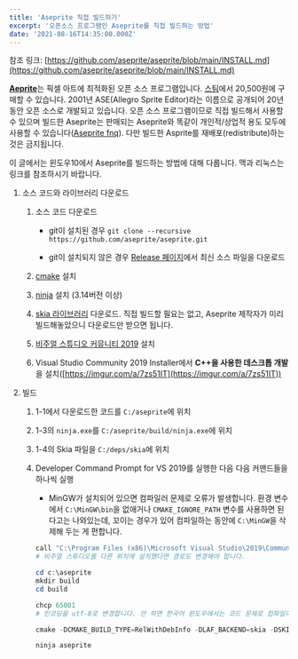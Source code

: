 ```yaml
---
title: 'Aseprite 직접 빌드하기'
excerpt: '오픈소스 프로그램인 Aseprite를 직접 빌드하는 방법'
date: '2021-08-16T14:35:00.000Z'
---
```


참조 링크: [https://github.com/aseprite/aseprite/blob/main/INSTALL.md](https://github.com/aseprite/aseprite/blob/main/INSTALL.md)

[**Aeprite**](https://www.aseprite.org)는 픽셀 아트에 최적화된 오픈 소스 프로그램입니다. [스팀](https://store.steampowered.com/app/431730/Aseprite)에서 20,500원에 구매할 수 있습니다. 2001년 ASE(Allegro Sprite Editor)라는 이름으로 공개되어 20년 동안 오픈 소스로 개발되고 있습니다. 오픈 소스 프로그램이므로 직접 빌드해서 사용할 수 있으며 빌드한 Aseprite는 판매되는 Aseprite와 똑같이 개인적/상업적 용도 모두에 사용할 수 있습니다([Aseprite fnq](https://www.aseprite.org/faq/#can-i-sell-graphics-created-with-aseprite)). 다만 빌드한 Asprite를 재배포(redistribute)하는 것은 금지됩니다.

이 글에서는 윈도우10에서 Aseprite를 빌드하는 방법에 대해 다룹니다. 맥과 리눅스는 링크를 참조하시기 바랍니다.

1. 소스 코드와 라이브러리 다운로드

   1. 소스 코드 다운로드

      - git이 설치된 경우 `git clone --recursive https://github.com/aseprite/aseprite.git`

      - git이 설치되지 않은 경우 [Release 페이지](https://github.com/aseprite/aseprite/releases/)에서 최신 소스 파일을 다운로드

   2. [cmake](https://cmake.org) 설치

   3. [ninja](https://ninja-build.org) 설치 (3.14버전 이상)

   4. [skia 라이브러리](https://github.com/aseprite/skia/releases/) 다운로드. 직접 빌드할 필요는 없고, Aseprite 제작자가 미리 빌드해놓았으니 다운로드만 받으면 됩니다.
   
   5. [비주얼 스튜디오 커뮤니티 2019](https://visualstudio.microsoft.com/vs/community/) 설치

   6. Visual Studio Community 2019 Installer에서 **C++을 사용한 데스크톱 개발**을 설치([https://imgur.com/a/7zs51IT](https://imgur.com/a/7zs51IT))

2. 빌드

   1. 1-1에서 다운로드한 코드를 `C:/aseprite`에 위치

   2. 1-3의 `ninja.exe`를 `C:/aseprite/build/ninja.exe`에 위치

   3. 1-4의 Skia 파일을 `C:/deps/skia`에 위치

   4. Developer Command Prompt for VS 2019를 실행한 다음 다음 커맨드들을 하나씩 실행

      - MinGW가 설치되어 있으면 컴파일러 문제로 오류가 발생합니다. 환경 변수에서 `C:\MinGW\bin`을 없애거나 `CMAKE_IGNORE_PATH` 변수를 사용하면 된다고는 나와있는데, 꼬이는 경우가 있어 컴파일하는 동안에 `C:\MinGW`을 삭제해 두는 게 편합니다.

      ```powershell
      call "C:\Program Files (x86)\Microsoft Visual Studio\2019\Community\Common7\Tools\VsDevCmd.bat" -arch=x64
      # 비주얼 스튜디오를 다른 위치에 설치했다면 경로도 변경해야 합니다.

      cd c:\aseprite
      mkdir build
      cd build

      chcp 65001
      # 인코딩을 utf-8로 변경합니다. 안 하면 한국어 윈도우에서는 코드 문제로 컴파일이 안 됩니다.

      cmake -DCMAKE_BUILD_TYPE=RelWithDebInfo -DLAF_BACKEND=skia -DSKIA_DIR=C:\deps\skia -DSKIA_LIBRARY_DIR=C:\deps\skia\out\Release-x64 -DSKIA_LIBRARY=C:\deps\skia\out\Release-x64\skia.lib -G Ninja ..

      ninja aseprite
      ```

